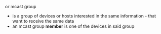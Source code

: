 or mcast group
- is a group of devices or hosts interested in the same information - that want to receive the same data
- an mcast group **member** is one of the devices in said group